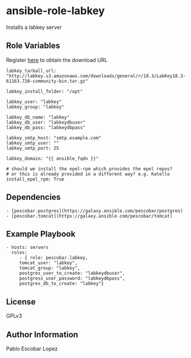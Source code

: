 ansible-role-labkey
=========

Installs a labkey server


Role Variables
--------------

Register [here](https://www.labkey.com/products-services/labkey-server/download-community-edition/) to obtain
the download URL


```
labkey_tarball_url: "http://labkey.s3.amazonaws.com/downloads/general/r/18.3/LabKey18.3-61163.720-community-bin.tar.gz"

labkey_install_folder: "/opt"

labkey_user: "labkey"
labkey_group: "labkey"

labkey_db_name: "labkey"
labkey_db_user: "labkeydbuser"
labkey_db_pass: "labkeydbpass"

labkey_smtp_host: "smtp.example.com"
labkey_smtp_user: ""
labkey_smtp_port: 25

labkey_domain: "{{ ansible_fqdn }}"

# should we install the epel-rpm which provides the epel repos?
# or this is already provided in a different way? e.g. Katello
install_epel_rpm: True
```

Dependencies
------------

```
- [pescobar.postgres](https://galaxy.ansible.com/pescobar/postgres)
- [pescobar.tomcat](https://galaxy.ansible.com/pescobar/tomcat)

```


Example Playbook
----------------

    - hosts: servers
      roles:
         - { role: pescobar.labkey,
	     tomcat_user: "labkey",
	     tomcat_group: "labkey",
	     postgres_user_to_create: "labkeydbuser",
	     postgress_user_password: "labkeydbpass",
	     postgres_db_to_create: "labkey"}

License
-------

GPLv3

Author Information
------------------

Pablo Escobar Lopez
